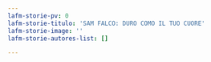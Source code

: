 ```yaml
---
lafm-storie-pv: 0
lafm-storie-titulo: 'SAM FALCO: DURO COMO IL TUO CUORE'
lafm-storie-image: ''
lafm-storie-autores-list: []

---
```

